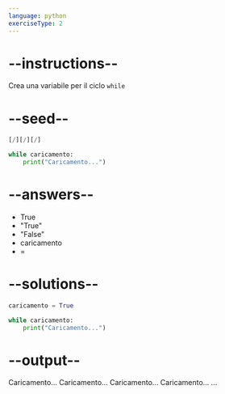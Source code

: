 ```yaml
---
language: python
exerciseType: 2
---
```


# --instructions--

Crea una variabile per il ciclo `while`

# --seed--

```python
[/][/][/]

while caricamento:
    print("Caricamento...")
```

# --answers--

- True
- "True"
- "False"
- caricamento
-  = 

# --solutions--

```python
caricamento = True

while caricamento:
    print("Caricamento...")
```

# --output--

Caricamento...
Caricamento...
Caricamento...
Caricamento...
...
